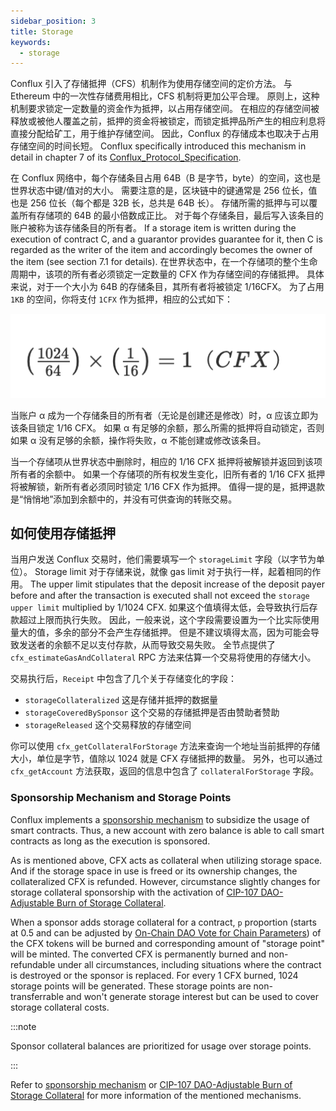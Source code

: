 ```yaml
---
sidebar_position: 3
title: Storage
keywords:
  - storage
---
```


Conflux 引入了存储抵押（CFS）机制作为使用存储空间的定价方法。 与 Ethereum 中的一次性存储费用相比，CFS 机制将更加公平合理。 原则上，这种机制要求锁定一定数量的资金作为抵押，以占用存储空间。 在相应的存储空间被释放或被他人覆盖之前，抵押的资金将被锁定，而锁定抵押品所产生的相应利息将直接分配给矿工，用于维护存储空间。 因此，Conflux 的存储成本也取决于占用存储空间的时间长短。 Conflux specifically introduced this mechanism in detail in chapter 7 of its [Conflux_Protocol_Specification](https://confluxnetwork.org/files/Conflux_Protocol_Specification_20201020.pdf).

在 Conflux 网络中，每个存储条目占用 64B（B 是字节，byte）的空间，这也是世界状态中键/值对的大小。 需要注意的是，区块链中的键通常是 256 位长，值也是 256 位长（每个都是 32B 长，总共是 64B 长）。 存储所需的抵押与可以覆盖所有存储项的 64B 的最小倍数成正比。 对于每个存储条目，最后写入该条目的账户被称为该存储条目的所有者。 If a storage item is written during the execution of contract C, and a guarantor provides guarantee for it, then C is regarded as the writer of the item and accordingly becomes the owner of the item (see section 7.1 for details). 在世界状态中，在一个存储项的整个生命周期中，该项的所有者必须锁定一定数量的 CFX 作为存储空间的存储抵押。 具体来说，对于一个大小为 64B 的存储条目，其所有者将被锁定 1/16CFX。 为了占用 `1KB` 的空间，你将支付 `1CFX` 作为抵押，相应的公式如下：


![Locale Dropdown](./img/storage-formula-635173b54f6e13ba21a689cc691d4ecd.png)


当账户 α 成为一个存储条目的所有者（无论是创建还是修改）时，α 应该立即为该条目锁定 1/16 CFX。 如果 α 有足够的余额，那么所需的抵押将自动锁定，否则如果 α 没有足够的余额，操作将失败，α 不能创建或修改该条目。

当一个存储项从世界状态中删除时，相应的 1/16 CFX 抵押将被解锁并返回到该项所有者的余额中。 如果一个存储项的所有权发生变化，旧所有者的 1/16 CFX 抵押将被解锁，新所有者必须同时锁定 1/16 CFX 作为抵押。 值得一提的是，抵押退款是“悄悄地”添加到余额中的，并没有可供查询的转账交易。

## 如何使用存储抵押

当用户发送 Conflux 交易时，他们需要填写一个 `storageLimit` 字段（以字节为单位）。 Storage limit 对于存储来说，就像 gas limit 对于执行一样，起着相同的作用。 The upper limit stipulates that the deposit increase of the deposit payer before and after the transaction is executed shall not exceed the `storage upper limit` multiplied by 1/1024 CFX. 如果这个值填得太低，会导致执行后存款超过上限而执行失败。 因此，一般来说，这个字段需要设置为一个比实际使用量大的值，多余的部分不会产生存储抵押。 但是不建议填得太高，因为可能会导致发送者的余额不足以支付存款，从而导致交易失败。 全节点提供了 `cfx_estimateGasAndCollateral` RPC 方法来估算一个交易将使用的存储大小。

交易执行后，`Receipt` 中包含了几个关于存储变化的字段：

* `storageCollateralized` 这是存储并抵押的数据量
* `storageCoveredBySponsor` 这个交易的存储抵押是否由赞助者赞助
* `storageReleased` 这个交易释放的存储空间

你可以使用 `cfx_getCollateralForStorage` 方法来查询一个地址当前抵押的存储大小，单位是字节，值除以 1024 就是 CFX 存储抵押的数量。 另外，也可以通过 `cfx_getAccount` 方法获取，返回的信息中包含了 `collateralForStorage` 字段。

### Sponsorship Mechanism and Storage Points

Conflux implements a [sponsorship mechanism](./internal-contracts/sponsor-whitelist-control.md) to subsidize the usage of smart contracts. Thus, a new account with zero balance is able to call smart contracts as long as the execution is sponsored.

As is mentioned above, CFX acts as collateral when utilizing storage space. And if the storage space in use is freed or its ownership changes, the collateralized CFX is refunded. However, circumstance slightly changes for storage collateral sponsorship with the activation of [CIP-107 DAO-Adjustable Burn of Storage Collateral](https://github.com/Conflux-Chain/CIPs/blob/master/CIPs/cip-107.md).

When a sponsor adds storage collateral for a contract, `p` proportion (starts at 0.5 and can be adjusted by [On-Chain DAO Vote for Chain Parameters](./internal-contracts/params-control.md)) of the CFX tokens will be burned and corresponding amount of "storage point" will be minted. The converted CFX is permanently burned and non-refundable under all circumstances, including situations where the contract is destroyed or the sponsor is replaced. For every 1 CFX burned, 1024 storage points will be generated. These storage points are non-transferrable and won't generate storage interest but can be used to cover storage collateral costs.

:::note

Sponsor collateral balances are prioritized for usage over storage points.

:::

Refer to [sponsorship mechanism](./internal-contracts/sponsor-whitelist-control.md) or [CIP-107 DAO-Adjustable Burn of Storage Collateral](https://github.com/Conflux-Chain/CIPs/blob/master/CIPs/cip-107.md) for more information of the mentioned mechanisms.
